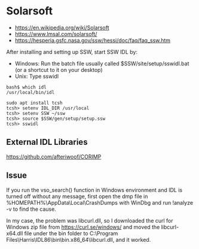 # Solarsoft

- https://en.wikipedia.org/wiki/Solarsoft
- https://www.lmsal.com/solarsoft/
- https://hesperia.gsfc.nasa.gov/ssw/hessi/doc/faq/faq_ssw.htm

After installing and setting up SSW, start SSW IDL by:

- Windows: Run the batch file usually called $SSW/site/setup/sswidl.bat (or a shortcut to it on your desktop)
- Unix: Type sswidl

```
bash$ which idl
/usr/local/bin/idl

sudo apt install tcsh
tcsh> setenv IDL_DIR /usr/local
tcsh> setenv SSW ~/ssw
tcsh> source $SSW/gen/setup/setup.ssw
tcsh> sswidl
```

## External IDL Libraries

https://github.com/afteriwoof/CORIMP

## Issue

If you run the vso_search() function in Windows environment and IDL is turned off without any message, first open the dmp file in %HOMEPATH%\AppData\Local\CrashDumps with WinDbg and run !analyze -v to find the cause.

In my case, the problem was libcurl.dll, so I downloaded the curl for Windows zip file from https://curl.se/windows/ and moved the libcurl-x64.dll file under the bin folder to C:\Program Files\Harris\IDL86\bin\bin.x86_64\libcurl.dll, and it worked.